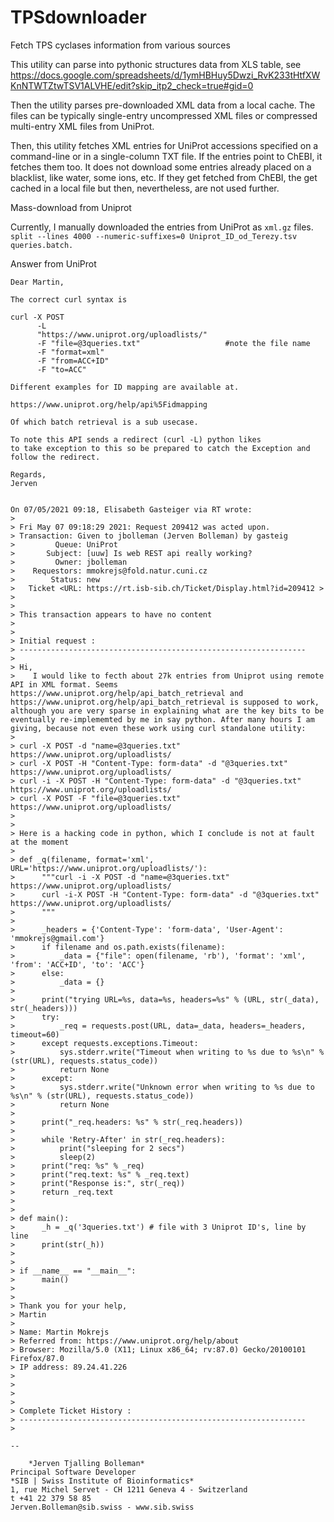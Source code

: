 # TPSdownloader
Fetch TPS cyclases information from various sources

This utility can parse into pythonic structures data from XLS table,
see https://docs.google.com/spreadsheets/d/1ymHBHuy5Dwzi_RvK233tHtfXWKnNTWTZtwTSV1ALVHE/edit?skip_itp2_check=true#gid=0

Then the utility parses pre-downloaded XML data from a local cache. The files
can be typically single-entry uncompressed XML files or compressed multi-entry
XML files from UniProt.

Then, this utility fetches XML entries for UniProt accessions specified on
a command-line or in a single-column TXT file. If the entries point to ChEBI,
it fetches them too. It does not download some entries already placed on a blacklist,
like water, some ions, etc. If they get fetched from ChEBI, the get cached in a local
file but then, nevertheless, are not used further.


Mass-download from Uniprot

Currently, I manually downloaded the entries from UniProt as `xml.gz` files.
`split --lines 4000 --numeric-suffixes=0 Uniprot_ID_od_Terezy.tsv queries.batch.`


Answer from UniProt

```
Dear Martin,

The correct curl syntax is

curl -X POST
      -L
      "https://www.uniprot.org/uploadlists/"
      -F "file=@3queries.txt"                   #note the file name
      -F "format=xml"
      -F "from=ACC+ID"
      -F "to=ACC"

Different examples for ID mapping are available at.

https://www.uniprot.org/help/api%5Fidmapping

Of which batch retrieval is a sub usecase.

To note this API sends a redirect (curl -L) python likes
to take exception to this so be prepared to catch the Exception and
follow the redirect.

Regards,
Jerven


On 07/05/2021 09:18, Elisabeth Gasteiger via RT wrote:
>
> Fri May 07 09:18:29 2021: Request 209412 was acted upon.
> Transaction: Given to jbolleman (Jerven Bolleman) by gasteig
>         Queue: UniProt
>       Subject: [uuw] Is web REST api really working?
>         Owner: jbolleman
>    Requestors: mmokrejs@fold.natur.cuni.cz
>        Status: new
>   Ticket <URL: https://rt.isb-sib.ch/Ticket/Display.html?id=209412 >
>
>
> This transaction appears to have no content
>
>
> Initial request :
> ----------------------------------------------------------------
>
> Hi,
>    I would like to fecth about 27k entries from Uniprot using remote API in XML format. Seems https://www.uniprot.org/help/api_batch_retrieval and https://www.uniprot.org/help/api_batch_retrieval is supposed to work, although you are very sparse in explaining what are the key bits to be eventually re-implememted by me in say python. After many hours I am giving, because not even these work using curl standalone utility:
>
> curl -X POST -d "name=@3queries.txt" https://www.uniprot.org/uploadlists/
> curl -X POST -H "Content-Type: form-data" -d "@3queries.txt" https://www.uniprot.org/uploadlists/
> curl -i -X POST -H "Content-Type: form-data" -d "@3queries.txt" https://www.uniprot.org/uploadlists/
> curl -X POST -F "file=@3queries.txt" https://www.uniprot.org/uploadlists/
>
>
> Here is a hacking code in python, which I conclude is not at fault at the moment
>
> def _q(filename, format='xml', URL='https://www.uniprot.org/uploadlists/'):
>      """curl -i -X POST -d "name=@3queries.txt" https://www.uniprot.org/uploadlists/
>      curl -i-X POST -H "Content-Type: form-data" -d "@3queries.txt" https://www.uniprot.org/uploadlists/
>      """
>
>      _headers = {'Content-Type': 'form-data', 'User-Agent': 'mmokrejs@gmail.com'}
>      if filename and os.path.exists(filename):
>          _data = {"file": open(filename, 'rb'), 'format': 'xml', 'from': 'ACC+ID', 'to': 'ACC'}
>      else:
>          _data = {}
>
>      print("trying URL=%s, data=%s, headers=%s" % (URL, str(_data), str(_headers)))
>      try:
>          _req = requests.post(URL, data=_data, headers=_headers, timeout=60)
>      except requests.exceptions.Timeout:
>          sys.stderr.write("Timeout when writing to %s due to %s\n" % (str(URL), requests.status_code))
>          return None
>      except:
>          sys.stderr.write("Unknown error when writing to %s due to %s\n" % (str(URL), requests.status_code))
>          return None
>
>      print("_req.headers: %s" % str(_req.headers))
>
>      while 'Retry-After' in str(_req.headers):
>          print("sleeping for 2 secs")
>          sleep(2)
>      print("req: %s" % _req)
>      print("req.text: %s" % _req.text)
>      print("Response is:", str(_req))
>      return _req.text
>
>
> def main():
>      _h = _q('3queries.txt') # file with 3 Uniprot ID's, line by line
>      print(str(_h))
>
>
> if __name__ == "__main__":
>      main()
>
>
> Thank you for your help,
> Martin
>
> Name: Martin Mokrejs
> Referred from: https://www.uniprot.org/help/about
> Browser: Mozilla/5.0 (X11; Linux x86_64; rv:87.0) Gecko/20100101 Firefox/87.0
> IP address: 89.24.41.226
>
>
>
>
> Complete Ticket History :
> ----------------------------------------------------------------
>

-- 

	*Jerven Tjalling Bolleman*
Principal Software Developer
*SIB | Swiss Institute of Bioinformatics*
1, rue Michel Servet - CH 1211 Geneva 4 - Switzerland
t +41 22 379 58 85
Jerven.Bolleman@sib.swiss - www.sib.swiss
```
